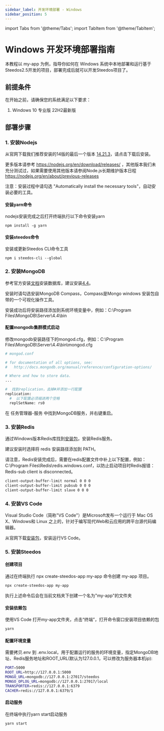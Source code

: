 ```yaml
---
sidebar_label: 开发环境部署 - Windows
sidebar_position: 5
---
```


import Tabs from '@theme/Tabs';
import TabItem from '@theme/TabItem';

# Windows 开发环境部署指南

本教程以 my-app 为例，指导你如何在 Windows 系统中本地部署和运行基于Steedos2.5开发的项目，部署完成后就可以开发Steedos项目了。

## 前提条件

在开始之前，请确保您的系统满足以下要求：

1. Windows 10 专业版 22H2最新版

## 部署步骤

### 1. 安装Nodejs

从官网下载我们推荐安装的14版的最后一个版本 [14.21.3](https://nodejs.org/download/release/v14.21.3/node-v14.21.3-x64.msi)，请点击下载后安装。

更多版本请参考 https://nodejs.org/en/download/releases/ ，其他版本我们未充分测试过，如果需要使用其他版本请参阅Node.js长期维护版本日程 https://nodejs.org/en/about/previous-releases

注意：安装过程中请勾选 "Automatically install the necessary tools"，自动安装必要的工具。

#### 安装yarn命令

nodejs安装完成之后打开终端执行以下命令安装yarn

```
npm install -g yarn
```

#### 安装steedos命令

安装或更新Steedos CLI命令工具

```
npm i steedos-cli --global
```

### 2. 安装MongoDB

参考官方安装[文档](https://www.mongodb.com/docs/v4.4/tutorial/install-mongodb-on-windows/)安装数据库，建议安装[4.4](https://fastdl.mongodb.org/windows/mongodb-windows-x86_64-4.4.27-rc0-signed.msi)。

安装时请勾选安装MongoDB Compass，Compass是Mongo windows 安装包自带的一个可视化操作工具。

安装成功后将安装路径添加到系统环境变量中，例如：C:\Program Files\MongoDB\Server\4.4\bin

#### 配置mongodb集群模式启动
修改mongodb安装路径下的mongod.cfg，例如：C:\Program Files\MongoDB\Server\4.4\bin\mongod.cfg

```bash
# mongod.conf

# for documentation of all options, see:
#   http://docs.mongodb.org/manual/reference/configuration-options/

# Where and how to store data.
...

#  找到replication，去掉#并添加一行配置
replication:
  #  以下配置必须缩进两个空格
  replSetName: rs0
```

在 任务管理器-服务 中找到MongoDB服务，并右键重启。

### 3. 安装Redis

通过Windows版本Redis库找到[安装包](https://www-steedos-com.oss-cn-beijing.aliyuncs.com/steedos/platform/bin/redis/Redis-x64-3.2.100.msi)，安装Redis服务。

建议安装时选择将 redis 安装路径添加到 PATH。

请注意，Redis安装完成后，需要在redis配置文件中补上以下配置，例如：C:\Program Files\Redis\redis.windows.conf，以防止启动项目时Redis报错：Redis-sub client is disconnected。

```bash
client-output-buffer-limit normal 0 0 0
client-output-buffer-limit pubsub 0 0 0
client-output-buffer-limit slave 0 0 0
```

### 4. 安装VS Code

Visual Studio Code（简称"VS Code"）是Microsoft发布一个运行于 Mac OS X、Windows和 Linux 之上的，针对于编写现代Web和云应用的跨平台源代码编辑器。

从官网下载[安装包](https://vscode.download.prss.microsoft.com/dbazure/download/stable/0ee08df0cf4527e40edc9aa28f4b5bd38bbff2b2/VSCodeUserSetup-x64-1.85.1.exe)，安装运行VS Code。


### 5. 安装Steedos

#### 创建项目

通过在终端执行 npx create-steedos-app my-app 命令创建 my-app 项目。

```bash
npx create-steedos-app my-app
```

执行上述命令后会在当前文档夹下创建一个名为"my-app"的文件夹

#### 安装依赖包
使用VS Code 打开my-app文件夹，点击“终端”，打开命令窗口安装项目依赖的包

```bash
yarn
```

#### 配置环境变量
需要拷贝.env 到 .env.local，用于配置运行的服务的环境变量，指定MongoDB地址、Redis服务地址和ROOT_URL(默认为127.0.0.1，可以修改为服务器本机ip):

```bash
PORT=5000
ROOT_URL=http://127.0.0.1:5000
MONGO_URL=mongodb://127.0.0.1:27017/steedos
MONGO_OPLOG_URL=mongodb://127.0.0.1:27017/local
TRANSPORTER=redis://127.0.0.1:6379
CACHER=redis://127.0.0.1:6379/1
```

#### 启动服务

在终端中执行yarn start启动服务

```bash
yarn start
```
